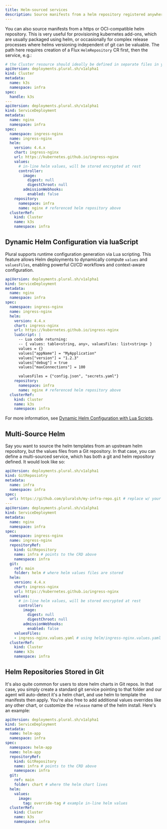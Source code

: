 ```yaml
---
title: Helm-sourced services
description: Source manifests from a helm repository registered anywhere
---
```


You can also source manifests from a https or OCI-compatible helm repository. This is very useful for provisioning
kubernetes add-ons, which are usually packaged using helm, or occasionally for complex release processes where helms
versioning independent of git can be valuable. The path here requires creation of a Flux `HelmRepository` CR first, then
the service, e.g.:

```yaml
# the Cluster resource should ideally be defined in separate files in your infra repo
apiVersion: deployments.plural.sh/v1alpha1
kind: Cluster
metadata:
  name: k3s
  namespace: infra
spec:
  handle: k3s
---
apiVersion: deployments.plural.sh/v1alpha1
kind: ServiceDeployment
metadata:
  name: nginx
  namespace: infra
spec:
  namespace: ingress-nginx
  name: ingress-nginx
  helm:
    version: 4.4.x
    chart: ingress-nginx
    url: https://kubernetes.github.io/ingress-nginx
    values:
      # in-line helm values, will be stored encrypted at rest
      controller:
        image:
          digest: null
          digestChroot: null
        admissionWebhooks:
          enabled: false
    repository:
      namespace: infra
      name: nginx # referenced helm repository above
  clusterRef:
    kind: Cluster
    name: k3s
    namespace: infra
```

## Dynamic Helm Configuration via luaScript

Plural supports runtime configuration generation via Lua scripting. This feature allows Helm deployments to
dynamically compute `values` and `valuesFiles`, enabling powerful CI/CD workflows and context-aware configuration.

```yaml
apiVersion: deployments.plural.sh/v1alpha1
kind: ServiceDeployment
metadata:
  name: nginx
  namespace: infra
spec:
  namespace: ingress-nginx
  name: ingress-nginx
  helm:
    version: 4.4.x
    chart: ingress-nginx
    url: https://kubernetes.github.io/ingress-nginx
    luaScript: |
      -- Lua code returning:
      -- { values: table<string, any>, valuesFiles: list<string> }
      values = {}
      values["appName"] = "MyApplication"
      values["version"] = "1.2.3"
      values["debug"] = true
      values["maxConnections"] = 100

      valuesFiles = {"config.json", "secrets.yaml"}
    repository:
      namespace: infra
      name: nginx # referenced helm repository above
  clusterRef:
    kind: Cluster
    name: k3s
    namespace: infra
```
For more information, see [Dynamic Helm Configuration with Lua Scripts](lua.md).

## Multi-Source Helm

Say you want to source the helm templates from an upstream helm repository, but the values files from a Git repository.  In that case, you can define a multi-sourced service, which has both a git and helm repository defined.  It would look like so:

```yaml
apiVersion: deployments.plural.sh/v1alpha1
kind: GitReposiotry
metadata:
  name: infra
  namespace: infra
spec:
  url: https://github.com/pluralsh/my-infra-repo.git # replace w/ your own repo
---
apiVersion: deployments.plural.sh/v1alpha1
kind: ServiceDeployment
metadata:
  name: nginx
  namespace: infra
spec:
  namespace: ingress-nginx
  name: ingress-nginx
  repositoryRef:
    kind: GitRepository
    name: infra # points to the CRD above
    namespace: infra
  git: 
    ref: main
    folder: helm # where helm values files are stored
  helm:
    version: 4.4.x
    chart: ingress-nginx
    url: https://kubernetes.github.io/ingress-nginx
    values:
      # in-line helm values, will be stored encrypted at rest
      controller:
        image:
          digest: null
          digestChroot: null
        admissionWebhooks:
          enabled: false
    valuesFiles:
    - ingress-nginx.values.yaml # using helm/ingress-nginx.values.yaml as our values file
  clusterRef:
    kind: Cluster
    name: k3s
    namespace: infra
```

## Helm Repositories Stored in Git

It's also quite common for users to store helm charts in Git repos.  In that case, you simply create a standard git service pointing to that folder and our agent will auto-detect it's a helm chart, and use helm to template the manifests then apply.  You're also free to add additional values overrides like any other chart, or customize the `release` name of the helm install.  Here's an example:

```yaml
apiVersion: deployments.plural.sh/v1alpha1
kind: ServiceDeployment
metadata:
  name: helm-app
  namespace: infra
spec:
  namespace: helm-app
  name: helm-app
  repositoryRef:
    kind: GitRepository
    name: infra # points to the CRD above
    namespace: infra
  git: 
    ref: main
    folder: chart # where the helm chart lives
  helm:
    values:
      image:
        tag: override-tag # example in-line helm values
  clusterRef:
    kind: Cluster
    name: k3s
    namespace: infra
```